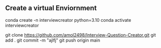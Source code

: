 ## Create a virtual Enviornment
conda create -n interviewcreator python=3.10
conda activate interviewcreator

git clone https://github.com/amol2498/Interview-Question-Creator.git
git add .
git commit -m "ajlfj"
git push origin main

